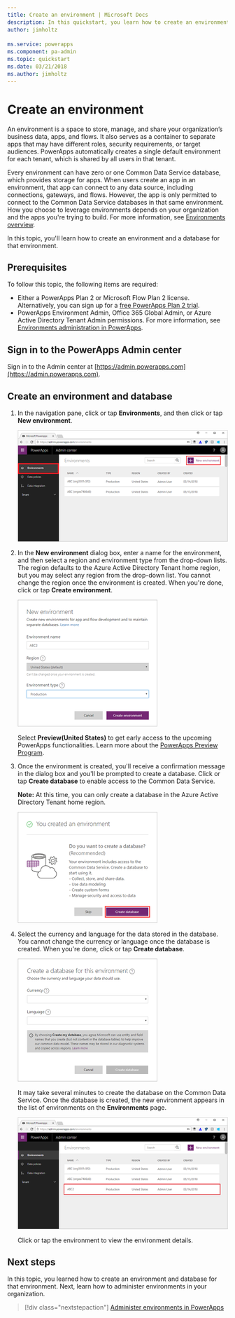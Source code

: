 ```yaml
---
title: Create an environment | Microsoft Docs
description: In this quickstart, you learn how to create an environment
author: jimholtz

ms.service: powerapps
ms.component: pa-admin
ms.topic: quickstart
ms.date: 03/21/2018
ms.author: jimholtz
---
```


# Create an environment
An environment is a space to store, manage, and share your organization’s business data, apps, and flows. It also serves as a container to separate apps that may have different roles, security requirements, or target audiences. PowerApps automatically creates a single default environment for each tenant, which is shared by all users in that tenant.

Every environment can have zero or one Common Data Service database, which provides storage for apps. When users create an app in an environment, that app can connect to any data source, including connections, gateways, and flows. However, the app is only permitted to connect to the Common Data Service databases in that same environment. How you choose to leverage environments depends on your organization and the apps you're trying to build. For more information, see [Environments overview](environments-overview.md).

In this topic, you'll learn how to create an environment and a database for that environment.

## Prerequisites
 To follow this topic, the following items are required:
 * Either a PowerApps Plan 2 or Microsoft Flow Plan 2 license. Alternatively, you can sign up for a [free PowerApps Plan 2 trial](https://web.powerapps.com/signup?redirect=marketing&email=).
 * PowerApps Environment Admin, Office 365 Global Admin, or Azure Active Directory Tenant Admin permissions. For more information, see [Environments administration in PowerApps](environments-administration.md).

## Sign in to the PowerApps Admin center
Sign in to the Admin center at [https://admin.powerapps.com](https://admin.powerapps.com).

## Create an environment and database
1. In the navigation pane, click or tap **Environments**, and then click or tap **New environment**.

    ![File and Share](./media/create-environment/new-environment.png)
2. In the **New environment** dialog box, enter a name for the environment, and then select a region and environment type from the drop-down lists. The region  defaults to the Azure Active Directory Tenant home region, but you may select any region from the drop-down list. You cannot change the region once the environment is created. When you're done, click or tap **Create environment**.

    ![File and Share](./media/create-environment/new-environment-dialog.png)

    Select **Preview(United States)** to get early access to the upcoming PowerApps functionalities. Learn more about the [PowerApps Preview Program](preview-environments.md).
3. Once the environment is created, you'll receive a confirmation message in the dialog box and you'll be prompted to create a database. Click or tap **Create database** to enable access to the Common Data Service.

    **Note:** At this time, you can only create a database in the Azure Active Directory Tenant home region.

    ![File and Share](./media/create-environment/create-database-dialog.png)
4. Select the currency and language for the data stored in the database. You cannot change the currency or language once the database is created. When you're done, click or tap **Create database**.

    ![File and Share](./media/create-environment/create-database-dialog2.png)

    It may take several minutes to create the database on the Common Data Service. Once the database is created, the new environment appears in the list of environments on the **Environments** page.

    ![File and Share](./media/create-environment/new-environment-created.png)

    Click or tap the environment to view the environment details.

## Next steps
In this topic, you learned how to create an environment and database for that environment. Next, learn how to administer environments in your organization.

> [!div class="nextstepaction"]
> [Administer environments in PowerApps](environments-administration.md)
